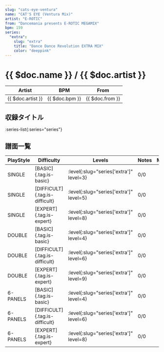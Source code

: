 ```yaml
---
slug: "cats-eye-ventura"
name: "CAT'S EYE (Ventura Mix)"
artist: "E-ROTIC"
from: "Dancemania presents E-ROTIC MEGAMIX"
bpm: 159
series:
  "extra":
    slug: "extra"
    title: "Dance Dance Revolution EXTRA MIX"
    color: "deeppink"
---
```


# {{ $doc.name }} / {{ $doc.artist }}

|Artist|BPM|From|
|------|---|----|
|{{ $doc.artist }}|{{ $doc.bpm }}|{{ $doc.from }}|

## 収録タイトル

:series-list{:series="series"}

## 譜面一覧

|PlayStyle|Difficulty|Levels|Notes|Movie|
|---------|----------|------|-----|-----|
|SINGLE|[BASIC]{.tag.is-basic}|:level{:slug="series['extra']" level=3}|0/0||
|SINGLE|[DIFFICULT]{.tag.is-difficult}|:level{:slug="series['extra']" level=5}|0/0||
|SINGLE|[EXPERT]{.tag.is-expert}|:level{:slug="series['extra']" level=8}|0/0||
|DOUBLE|[BASIC]{.tag.is-basic}|:level{:slug="series['extra']" level=4}|0/0||
|DOUBLE|[DIFFICULT]{.tag.is-difficult}|:level{:slug="series['extra']" level=6}|0/0||
|DOUBLE|[EXPERT]{.tag.is-expert}|:level{:slug="series['extra']" level=9}|0/0||
|6-PANELS|[BASIC]{.tag.is-basic}|:level{:slug="series['extra']" level=4}|0/0||
|6-PANELS|[DIFFICULT]{.tag.is-difficult}|:level{:slug="series['extra']" level=6}|0/0||
|6-PANELS|[EXPERT]{.tag.is-expert}|:level{:slug="series['extra']" level=8}|0/0||
